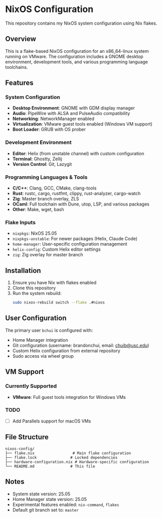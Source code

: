 # NixOS Configuration

This repository contains my NixOS system configuration using Nix flakes.

## Overview

This is a flake-based NixOS configuration for an x86_64-linux system running on VMware. The configuration includes a GNOME desktop environment, development tools, and various programming language toolchains.

## Features

### System Configuration
- **Desktop Environment**: GNOME with GDM display manager
- **Audio**: PipeWire with ALSA and PulseAudio compatibility
- **Networking**: NetworkManager enabled
- **Virtualization**: VMware guest tools enabled (Windows VM support)
- **Boot Loader**: GRUB with OS prober

### Development Environment
- **Editor**: Helix (from unstable channel) with custom configuration
- **Terminal**: Ghostty, Zellij
- **Version Control**: Git, Lazygit

### Programming Languages & Tools
- **C/C++**: Clang, GCC, CMake, clang-tools
- **Rust**: rustc, cargo, rustfmt, clippy, rust-analyzer, cargo-watch
- **Zig**: Master branch overlay, ZLS
- **OCaml**: Full toolchain with Dune, utop, LSP, and various packages
- **Other**: Make, wget, bash

### Flake Inputs
- `nixpkgs`: NixOS 25.05
- `nixpkgs-unstable`: For newer packages (Helix, Claude Code)
- `home-manager`: User-specific configuration management
- `helix-config`: Custom Helix editor settings
- `zig`: Zig overlay for master branch

## Installation

1. Ensure you have Nix with flakes enabled
2. Clone this repository
3. Run the system rebuild:
   ```bash
   sudo nixos-rebuild switch --flake .#nixos
   ```

## User Configuration

The primary user `bchui` is configured with:
- Home Manager integration
- Git configuration (username: brandonchui, email: chuib@usc.edu)
- Custom Helix configuration from external repository
- Sudo access via wheel group

## VM Support

### Currently Supported
- **VMware**: Full guest tools integration for Windows VMs

### TODO
- [ ] Add Parallels support for macOS VMs

## File Structure

```
nixos-config/
├── flake.nix                 # Main flake configuration
├── flake.lock               # Locked dependencies
├── hardware-configuration.nix # Hardware-specific configuration
└── README.md                # This file
```

## Notes

- System state version: 25.05
- Home Manager state version: 25.05
- Experimental features enabled: `nix-command`, `flakes`
- Default git branch set to: `master`